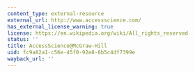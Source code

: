 ```yaml
---
content_type: external-resource
external_url: http://www.accessscience.com/
has_external_license_warning: true
license: https://en.wikipedia.org/wiki/All_rights_reserved
status: ''
title: AccessScience@McGraw-Hill
uid: fc9a82a1-c56e-45f0-92e8-6b5c4df7399e
wayback_url: ''
---
```

